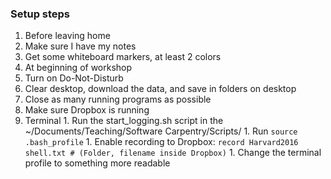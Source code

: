 ### Setup steps
1. Before leaving home
  1. Make sure I have my notes
  1. Get some whiteboard markers, at least 2 colors
1. At beginning of workshop
  1. Turn on Do-Not-Disturb
  1. Clear desktop, download the data, and save in folders on desktop
  1. Close as many running programs as possible
  1. Make sure Dropbox is running
  1. Terminal
    1. Run the start_logging.sh script in the ~/Documents/Teaching/Software Carpentry/Scripts/
    1. Run `source .bash_profile`
    1. Enable recording to Dropbox: `record Harvard2016 shell.txt # (Folder, filename inside Dropbox)`
    1. Change the terminal profile to something more readable

